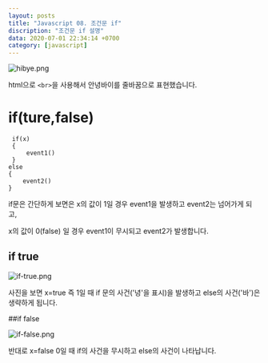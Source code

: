 ```yaml
---
layout: posts
title: "Javascript 08. 조건문 if"
discription: "조건문 if 설명"
data: 2020-07-01 22:34:14 +0700
category: [javascript]
---
```



<img src="https://i.imgur.com/ufCopkf.png" title="hibye.png"/>

 html으로 `<br>`을 사용해서 안녕바이를 줄바꿈으로 표현했습니다.

 # if(ture,false)

```
 if(x)
 {
     event1()
 } 
else
{
    event2()
}
```
if문은 간단하게 보면은 x의 값이 1일 경우 event1을 발생하고 event2는 넘어가게 되고,

x의 값이 0(false) 일 경우 event1이 무시되고 event2가 발생합니다.


## if true

<img src="https://i.imgur.com/Lil4HNJ.png" title="if-true.png"/>

사진을 보면 x=true 즉 1일 때 if 문의 사건('녕'을 표시)을 발생하고 else의 사건('바')은 생략하게 됩니다.


##if false

<img src="https://i.imgur.com/0TbXInu.png" title="if-false.png"/>

반대로 x=false 0일 때 if의 사건을 무시하고 else의 사건이 나타납니다.

